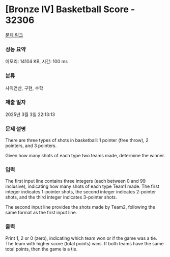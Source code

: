 # [Bronze IV] Basketball Score - 32306 

[문제 링크](https://www.acmicpc.net/problem/32306) 

### 성능 요약

메모리: 14104 KB, 시간: 100 ms

### 분류

사칙연산, 구현, 수학

### 제출 일자

2025년 3월 3일 22:13:13

### 문제 설명

<p>There are three types of shots in basketball: 1 pointer (free throw), 2 pointers, and 3 pointers.</p>

<p>Given how many shots of each type two teams made, determine the winner.</p>

### 입력 

 <p>The first input line contains three integers (each between 0 and 99 inclusive), indicating how many shots of each type Team1 made. The first integer indicates 1-pointer shots, the second integer indicates 2-pointer shots, and the third integer indicates 3-pointer shots.</p>

<p>The second input line provides the shots made by Team2, following the same format as the first input line.</p>

### 출력 

 <p>Print 1, 2 or 0 (zero), indicating which team won or if the game was a tie. The team with higher score (total points) wins. If both teams have the same total points, then the game is a tie.</p>

